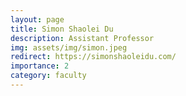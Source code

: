 ```yaml
---
layout: page
title: Simon Shaolei Du
description: Assistant Professor
img: assets/img/simon.jpeg
redirect: https://simonshaoleidu.com/
importance: 2
category: faculty
---
```

